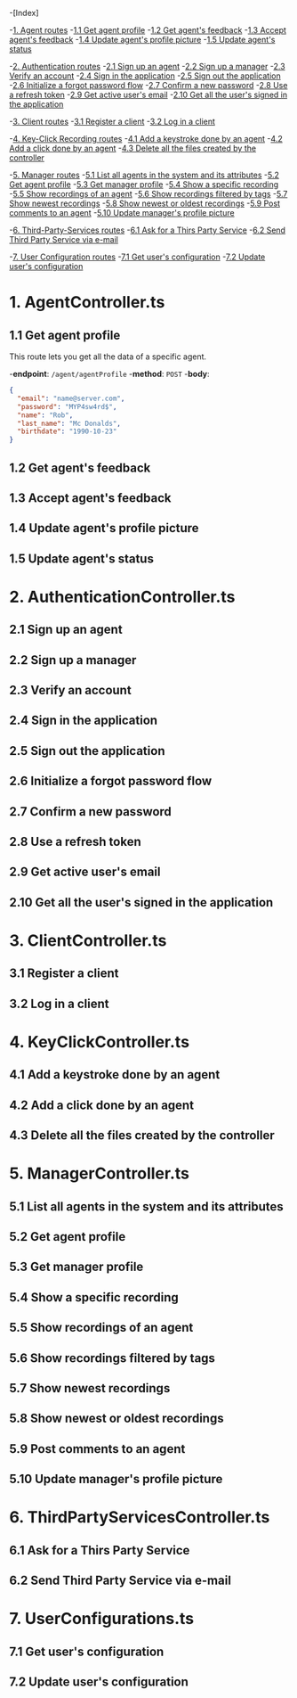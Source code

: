 -[Index]

  -[1. Agent routes](#1-agentcontrollerts)
    -[1.1 Get agent profile](#11-get-agent-profile)
    -[1.2 Get agent's feedback](#12-get-agents-feedback)
    -[1.3 Accept agent's feedback](#13-accept-agents-feedback)
    -[1.4 Update agent's profile picture](#14-update-agents-profile-picture)
    -[1.5 Update agent's status](#15-update-agents-status)

  -[2. Authentication routes](#2-authenticationcontrollerts)
    -[2.1 Sign up an agent](#21-sign-up-an-agent)
    -[2.2 Sign up a manager](#22-sign-up-a-manager)
    -[2.3 Verify an account](#23-verify-an-account)
    -[2.4 Sign in the application](#24-sign-in-the-application)
    -[2.5 Sign out the application](#25-sign-out-the-application)
    -[2.6 Initialize a forgot password flow](#26-initialize-a-forgot-password-flow)
    -[2.7 Confirm a new password](#27-confirm-a-new-password)
    -[2.8 Use a refresh token](#28-use-a-refresh-token)
    -[2.9 Get active user's email](#29-get-active-users-email)
    -[2.10 Get all the user's signed in the application](#210-get-all-the-users-signed-in-the-application)

  -[3. Client routes](#3-clientcontrollerts)
    -[3.1 Register a client](#31-register-a-client)
    -[3.2 Log in a client](#32-log-in-a-client)

  -[4. Key-Click Recording routes](#4-keyclickcontrollerts)
    -[4.1 Add a keystroke done by an agent](#41-add-a-keystroke-done-by-an-agent)
    -[4.2 Add a click done by an agent](#42-add-a-click-done-by-an-agent)
    -[4.3 Delete all the files created by the controller](#43-delete-all-the-files-created-by-the-controller)

  -[5. Manager routes](#5-managercontrollerts)
    -[5.1 List all agents in the system and its attributes](#51-list-all-agents-in-the-system-and-its-attributes)
    -[5.2 Get agent profile](#52-get-agent-profile)
    -[5.3 Get manager profile](#53-get-manager-profile)
    -[5.4 Show a specific recording](#54-show-a-specific-recording)
    -[5.5 Show recordings of an agent](#55-show-recordings-of-an-agent)
    -[5.6 Show recordings filtered by tags](#56-show-recordings-filtered-by-tags)
    -[5.7 Show newest recordings](#57-show-newest-recordings)
    -[5.8 Show newest or oldest recordings](#58-show-newest-or-oldest-recordings)
    -[5.9 Post comments to an agent](#59-post-comments-to-an-agent)
    -[5.10 Update manager's profile picture](#510-update-managers-profile-picture)

  -[6. Third-Party-Services routes](#6-thirdpartyservicescontrollerts)
    -[6.1 Ask for a Thirs Party Service](#61-ask-for-a-thirs-party-service)
    -[6.2 Send Third Party Service via e-mail](#62-send-third-party-service-via-e-mail)

  -[7. User Configuration routes](#7-userconfigurationsts)
    -[7.1 Get user's configuration](#71-get-users-configuration)
    -[7.2 Update user's configuration](#72-update-users-configuration)

# 1. AgentController.ts
  ## 1.1 Get agent profile
  
  This route lets you get all the data of a specific agent.
  
  -**endpoint**: `/agent/agentProfile`
  -**method**: `POST`
  -**body**:
  ```json
  {
	"email": "name@server.com",
	"password": "MYP4sw4rd$",
	"name": "Rob",
	"last_name": "Mc Donalds",
	"birthdate": "1990-10-23"
  }
  ```

  ## 1.2 Get agent's feedback
  ## 1.3 Accept agent's feedback
  ## 1.4 Update agent's profile picture
  ## 1.5 Update agent's status

# 2. AuthenticationController.ts
  ## 2.1 Sign up an agent
  ## 2.2 Sign up a manager
  ## 2.3 Verify an account
  ## 2.4 Sign in the application
  ## 2.5 Sign out the application
  ## 2.6 Initialize a forgot password flow
  ## 2.7 Confirm a new password
  ## 2.8 Use a refresh token
  ## 2.9 Get active user's email
  ## 2.10 Get all the user's signed in the application

# 3. ClientController.ts
  ## 3.1 Register a client 
  ## 3.2 Log in a client

# 4. KeyClickController.ts
  ## 4.1 Add a keystroke done by an agent
  ## 4.2 Add a click done by an agent
  ## 4.3 Delete all the files created by the controller

# 5. ManagerController.ts
  ## 5.1 List all agents in the system and its attributes
  ## 5.2 Get agent profile
  ## 5.3 Get manager profile
  ## 5.4 Show a specific recording 
  ## 5.5 Show recordings of an agent
  ## 5.6 Show recordings filtered by tags
  ## 5.7 Show newest recordings
  ## 5.8 Show newest or oldest recordings
  ## 5.9 Post comments to an agent
  ## 5.10 Update manager's profile picture

# 6. ThirdPartyServicesController.ts
  ## 6.1 Ask for a Thirs Party Service
  ## 6.2 Send Third Party Service via e-mail

# 7. UserConfigurations.ts
  ## 7.1 Get user's configuration
  ## 7.2 Update user's configuration